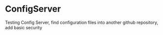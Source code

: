 # ConfigServer
Testing Config Server, find configuration files into another github repository, add basic security